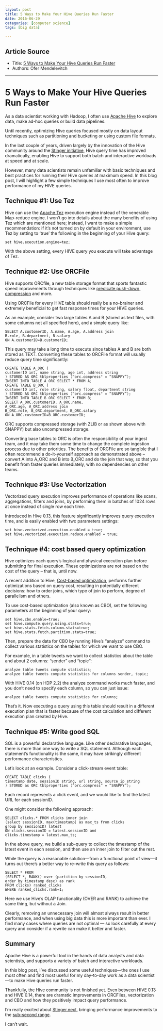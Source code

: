 ```yaml
---
layout: post
title: 5 Ways to Make Your Hive Queries Run Faster
date: 2016-06-29
categories: [computer science]
tags: [big data]

---
```




## Article Source
* Title: [5 Ways to Make Your Hive Queries Run Faster](http://hortonworks.com/blog/author/ofermend/)
* Authors: Ofer Mendelevitch

---


5 Ways to Make Your Hive Queries Run Faster
====

As a data scientist working with Hadoop, I often use [Apache
Hive](http://hortonworks.com/hadoop/hive "Apache Hive") to explore data,
make ad-hoc queries or build data pipelines.

Until recently, optimizing Hive queries focused mostly on data layout
techniques such as partitioning and bucketing or using custom file
formats.

In the last couple of years, driven largely by the innovation of the
Hive community around the [Stinger
initiative](http://hortonworks.com/blog/100x-faster-hive/), Hive query
time has improved dramatically, enabling Hive to support both batch and
interactive workloads at speed and at scale.

However, many data scientists remain unfamiliar with basic techniques
and best practices for running their Hive queries at maximum speed. In
this blog post, I will highlight a few simple techniques I use most
often to improve performance of my HIVE queries.

## Technique #1: Use Tez

Hive can use the [Apache
Tez](http://hortonworks.com/hadoop/tez "Apache Tez") execution engine
instead of the venerable Map-reduce engine. I won’t go into details
about the many benefits of using Tez which are mentioned here; instead,
I want to make a simple recommendation: if it’s not turned on by default
in your environment, use Tez by setting to ‘true’ the following in the
beginning of your Hive query:

    set hive.execution.engine=tez;


 With the above setting, every HIVE query you execute will take
advantage of Tez.

## Technique #2: Use ORCFile

Hive supports ORCfile, a new table storage format that sports fantastic
speed improvements through techniques like [predicate push-down,
compression](http://hortonworks.com/blog/orcfile-in-hdp-2-better-compression-better-performance/)
and more.

Using ORCFile for every HIVE table should really be a no-brainer and
extremely beneficial to get fast response times for your HIVE queries.

As an example, consider two large tables A and B (stored as text files,
with some columns not all specified here), and a simple query like:

    SELECT A.customerID, A.name, A.age, A.address join
    B.role, B.department, B.salary
    ON A.customerID=B.customerID;

This query may take a long time to execute since tables A and B are both
stored as TEXT. Converting these tables to ORCFile format will usually
reduce query time significantly:

    CREATE TABLE A_ORC (
    customerID int, name string, age int, address string
    ) STORED AS ORC tblproperties (“orc.compress" = “SNAPPY”);
    INSERT INTO TABLE A_ORC SELECT * FROM A;
    CREATE TABLE B_ORC (
    customerID int, role string, salary float, department string
    ) STORED AS ORC tblproperties (“orc.compress" = “SNAPPY”);
    INSERT INTO TABLE B_ORC SELECT * FROM B;
    SELECT A_ORC.customerID, A_ORC.name,
    A_ORC.age, A_ORC.address join
    B_ORC.role, B_ORC.department, B_ORC.salary
    ON A_ORC.customerID=B_ORC.customerID;

ORC supports compressed storage (with ZLIB or as shown above with
SNAPPY) but also uncompressed storage.

Converting base tables to ORC is often the responsibility of your ingest
team, and it may take them some time to change the complete ingestion
process due to other priorities. The benefits of ORCFile are so tangible
that I often recommend a do-it-yourself approach as demonstrated above –
convert A into A_ORC and B into B_ORC and do the join that way, so
that you benefit from faster queries immediately, with no dependencies
on other teams.

## Technique #3: Use Vectorization

Vectorized query execution improves performance of operations like
scans, aggregations, filters and joins, by performing them in batches of
1024 rows at once instead of single row each time.

Introduced in Hive 0.13, this feature significantly improves query
execution time, and is easily enabled with two parameters settings:

    set hive.vectorized.execution.enabled = true;
    set hive.vectorized.execution.reduce.enabled = true;

## Technique #4: cost based query optimization

Hive optimizes each query’s logical and physical execution plan before
submitting for final execution. These optimizations are not based on the
cost of the query – that is, until now.

A recent addition to Hive, [Cost-based
optimization](http://docs.hortonworks.com/HDPDocuments/HDP2/HDP-2.2.0/Cost_based_SQL_Optimization_v22/index.html#Item1.1 "CBO"),
performs further optimizations based on query cost, resulting in
potentially different decisions: how to order joins, which type of join
to perform, degree of parallelism and others.

To use cost-based optimization (also known as CBO), set the following
parameters at the beginning of your query:

    set hive.cbo.enable=true;
    set hive.compute.query.using.stats=true;
    set hive.stats.fetch.column.stats=true;
    set hive.stats.fetch.partition.stats=true;

Then, prepare the data for CBO by running Hive’s “analyze” command to
collect various statistics on the tables for which we want to use CBO.

For example, in a table tweets we want to collect statistics about the
table and about 2 columns: “sender” and “topic”:

    analyze table tweets compute statistics;
    analyze table tweets compute statistics for columns sender, topic;

With HIVE 0.14 (on HDP 2.2) the analyze command works much faster, and
you don’t need to specify each column, so you can just issue:

    analyze table tweets compute statistics for columns;

That’s it. Now executing a query using this table should result in a
different execution plan that is faster because of the cost calculation
and different execution plan created by Hive.

## Technique #5: Write good SQL

SQL is a powerful declarative language. Like other declarative
languages, there is more than one way to write a SQL statement. Although
each statement’s functionality is the same, it may have strikingly
different performance characteristics.

Let’s look at an example. Consider a click-stream event table:

    CREATE TABLE clicks (
    timestamp date, sessionID string, url string, source_ip string
    ) STORED as ORC tblproperties (“orc.compress” = “SNAPPY”);

Each record represents a click event, and we would like to find the
latest URL for each sessionID.

One might consider the following approach:

    SELECT clicks.* FROM clicks inner join
    (select sessionID, max(timestamp) as max_ts from clicks
    group by sessionID) latest
    ON clicks.sessionID = latest.sessionID and
    clicks.timestamp = latest.max_ts;

In the above query, we build a sub-query to collect the timestamp of the
latest event in each session, and then use an inner join to filter out
the rest.

While the query is a reasonable solution—from a functional point of
view—it turns out there’s a better way to re-write this query as
follows:

    SELECT * FROM
    (SELECT *, RANK() over (partition by sessionID,
    order by timestamp desc) as rank
    FROM clicks) ranked_clicks
    WHERE ranked_clicks.rank=1;

Here we use Hive’s OLAP functionality (OVER and RANK) to achieve the
same thing, but without a Join.

Clearly, removing an unnecessary join will almost always result in
better performance, and when using big data this is more important than
ever. I find many cases where queries are not optimal — so look
carefully at every query and consider if a rewrite can make it better
and faster.

## Summary

Apache Hive is a powerful tool in the hands of data analysts and data
scientists, and supports a variety of batch and interactive workloads.

In this blog post, I’ve discussed some useful techniques—the ones I use
most often and find most useful for my day-to-day work as a data
scientist—to make Hive queries run faster.

Thankfully, the Hive community is not finished yet. Even between HIVE
0.13 and HIVE 0.14, there are dramatic improvements in ORCFiles,
vectorization and CBO and how they positively impact query performance.

I’m really excited about
[Stinger.next](http://hortonworks.com/blog/stinger-next-enterprise-sql-hadoop-scale-apache-hive/),
bringing performance improvements to the [sub-second
range](http://hortonworks.com/blog/stinger-next-enterprise-sql-hadoop-scale-apache-hive/).

I can’t wait.



